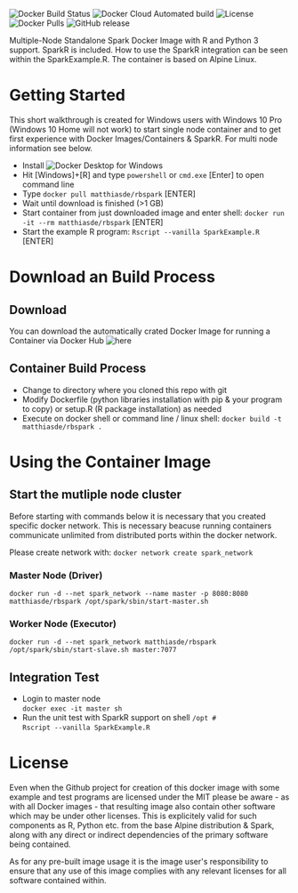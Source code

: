 ![Docker Build Status](https://img.shields.io/docker/cloud/build/matthiasde/rbspark.svg)
![Docker Cloud Automated build](https://img.shields.io/docker/cloud/automated/matthiasde/rbspark.svg)
![License](https://img.shields.io/github/license/MatthiasDE/spark_standalone_docker.svg)
![Docker Pulls](https://img.shields.io/docker/pulls/matthiasde/rbspark.svg)
![GitHub release](https://img.shields.io/github/release-pre/MatthiasDE/spark_standalone_docker.svg)

Multiple-Node Standalone Spark Docker Image with R and Python 3 support.
SparkR is included. How to use the SparkR integration can be seen within the SparkExample.R.
The container is based on Alpine Linux.

# Getting Started
This short walkthrough is created for Windows users with Windows 10 Pro (Windows 10 Home will not work) to start single node container and to get first experience with Docker Images/Containers & SparkR. For multi node information see below.
* Install ![Docker Desktop for Windows](https://docs.docker.com/docker-for-windows/install/)
* Hit [Windows]+[R] and type ```powershell``` or ```cmd.exe``` [Enter] to open command line
* Type ```docker pull matthiasde/rbspark``` [ENTER]
* Wait until download is finished (>1 GB)
* Start container from just downloaded image and enter shell: ```docker run -it --rm matthiasde/rbspark``` [ENTER]
* Start the example R program: ```Rscript --vanilla SparkExample.R``` [ENTER]

# Download an Build Process
## Download
You can download the automatically crated Docker Image for running a Container via Docker Hub ![here](https://hub.docker.com/r/matthiasde/rbspark)

## Container Build Process
* Change to  directory where you cloned this repo with git
* Modify Dockerfile (python libraries installation with pip & your program to copy) or setup.R (R package installation)  as needed
* Execute on docker shell or command line / linux shell: 
```docker build -t matthiasde/rbspark .```

# Using the Container Image
## Start the mutliple node cluster
Before starting with commands below it is necessary that you created specific docker network. This is necessary beacuse running containers communicate unlimited from distributed ports within the docker network.

Please create network with:
```docker network create spark_network```

### Master Node (Driver)
```
docker run -d --net spark_network --name master -p 8080:8080 matthiasde/rbspark /opt/spark/sbin/start-master.sh
```

### Worker Node (Executor)
```
docker run -d --net spark_network matthiasde/rbspark /opt/spark/sbin/start-slave.sh master:7077
```

## Integration Test
* Login to master node  
```docker exec -it master sh```
* Run the unit test with SparkR support on shell ```/opt #```  
```Rscript --vanilla SparkExample.R```

# License
Even when the Github project for creation of this docker image with some example and test programs are licensed under the MIT please be aware - as with all Docker images - that resulting image also contain other software which may be under other licenses. This is explicitely valid for such components as R, Python etc. from the base Alpine distribution & Spark, along with any direct or indirect dependencies of the primary software being contained.

As for any pre-built image usage it is the image user's responsibility to ensure that any use of this image complies with any relevant licenses for all software contained within.
